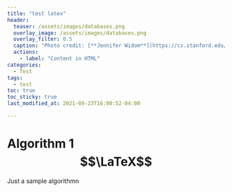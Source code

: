 ```yaml
---
title: "test latex"
header:
  teaser: /assets/images/databases.png
  overlay_image: /assets/images/databases.png
  overlay_filter: 0.5 
  caption: "Photo credit: [**Jennifer Widom**](https://cs.stanford.edu/people/widom/)"
  actions:
    - label: "Content in HTML"
categories:
  - Test
tags:
  - test
toc: true
toc_sticky: true
last_modified_at: 2021-09-23T16:00:52-04:00

---
```


# Algorithm 1 $$\LaTeX$$

Just a sample algorithmn

